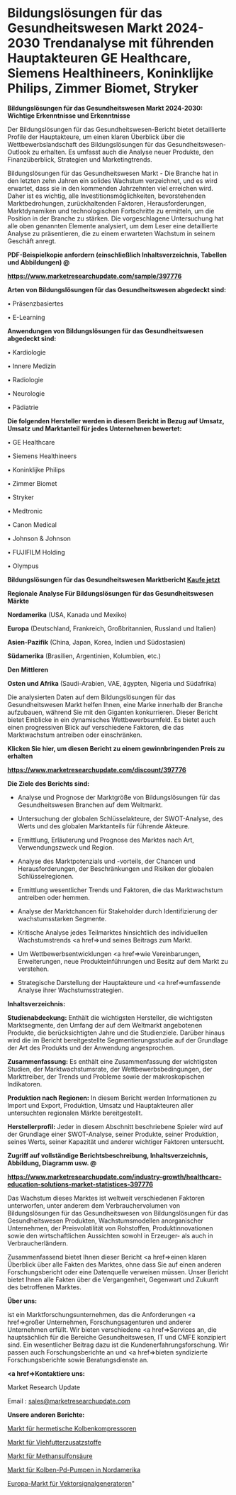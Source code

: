 # Bildungslösungen für das Gesundheitswesen Markt 2024-2030 Trendanalyse mit führenden Hauptakteuren GE Healthcare, Siemens Healthineers, Koninklijke Philips, Zimmer Biomet, Stryker

<strong>Bildungslösungen für das Gesundheitswesen Markt 2024-2030: Wichtige Erkenntnisse und Erkenntnisse</strong>

Der Bildungslösungen für das Gesundheitswesen-Bericht bietet detaillierte Profile der Hauptakteure, um einen klaren Überblick über die Wettbewerbslandschaft des Bildungslösungen für das Gesundheitswesen-Outlook zu erhalten. Es umfasst auch die Analyse neuer Produkte, den Finanzüberblick, Strategien und Marketingtrends.

Bildungslösungen für das Gesundheitswesen Markt - Die Branche hat in den letzten zehn Jahren ein solides Wachstum verzeichnet, und es wird erwartet, dass sie in den kommenden Jahrzehnten viel erreichen wird. Daher ist es wichtig, alle Investitionsmöglichkeiten, bevorstehenden Marktbedrohungen, zurückhaltenden Faktoren, Herausforderungen, Marktdynamiken und technologischen Fortschritte zu ermitteln, um die Position in der Branche zu stärken. Die vorgeschlagene Untersuchung hat alle oben genannten Elemente analysiert, um dem Leser eine detaillierte Analyse zu präsentieren, die zu einem erwarteten Wachstum in seinem Geschäft anregt.



<strong><b>PDF-Beispielkopie anfordern (einschließlich Inhaltsverzeichnis, Tabellen und Abbildungen) @ </b></strong>

<strong><a href=https://www.marketresearchupdate.com/sample/397776>

<strong>https://www.marketresearchupdate.com/sample/397776</u></a></strong></strong>



<strong>Arten von Bildungslösungen für das Gesundheitswesen abgedeckt sind:</strong>

• Präsenzbasiertes

• E-Learning



<strong>Anwendungen von Bildungslösungen für das Gesundheitswesen abgedeckt sind:</strong>

• Kardiologie

• Innere Medizin

• Radiologie

• Neurologie

• Pädiatrie



<strong>Die folgenden Hersteller werden in diesem Bericht in Bezug auf Umsatz, Umsatz und Marktanteil für jedes Unternehmen bewertet:</strong>

• GE Healthcare

• Siemens Healthineers

• Koninklijke Philips

• Zimmer Biomet

• Stryker

• Medtronic

• Canon Medical

• Johnson & Johnson

• FUJIFILM Holding

• Olympus



<strong>Bildungslösungen für das Gesundheitswesen Marktbericht <a href=https://www.marketresearchupdate.com/buynow/397776>Kaufe jetzt</a></strong>



<strong>Regionale Analyse Für Bildungslösungen für das Gesundheitswesen Märkte</strong>



<strong>Nordamerika</strong> (USA, Kanada und Mexiko)



<strong>Europa</strong> (Deutschland, Frankreich, Großbritannien, Russland und Italien)



<strong>Asien-Pazifik</strong> (China, Japan, Korea, Indien und Südostasien)



<strong>Südamerika</strong> (Brasilien, Argentinien, Kolumbien, etc.)



<strong>Den Mittleren</strong> 

<strong>Osten und Afrika</strong> (Saudi-Arabien, VAE, ägypten, Nigeria und Südafrika)

Die analysierten Daten auf dem Bildungslösungen für das Gesundheitswesen Markt helfen Ihnen, eine Marke innerhalb der Branche aufzubauen, während Sie mit den Giganten konkurrieren. Dieser Bericht bietet Einblicke in ein dynamisches Wettbewerbsumfeld. Es bietet auch einen progressiven Blick auf verschiedene Faktoren, die das Marktwachstum antreiben oder einschränken.



<strong>Klicken Sie hier, um diesen Bericht zu einem gewinnbringenden Preis zu erhalten
</strong>

<strong><a href=https://www.marketresearchupdate.com/discount/397776>https://www.marketresearchupdate.com/discount/397776</b></u></strong></a>



<strong>Die Ziele des Berichts sind:</strong>

- Analyse und Prognose der Marktgröße von Bildungslösungen für das Gesundheitswesen Branchen auf dem Weltmarkt.

- Untersuchung der globalen Schlüsselakteure, der SWOT-Analyse, des Werts und des globalen Marktanteils für führende Akteure.

- Ermittlung, Erläuterung und Prognose des Marktes nach Art, Verwendungszweck und Region.

- Analyse des Marktpotenzials und -vorteils, der Chancen und Herausforderungen, der Beschränkungen und Risiken der globalen Schlüsselregionen.

- Ermittlung wesentlicher Trends und Faktoren, die das Marktwachstum antreiben oder hemmen.

- Analyse der Marktchancen für Stakeholder durch Identifizierung der wachstumsstarken Segmente.

- Kritische Analyse jedes Teilmarktes hinsichtlich des individuellen Wachstumstrends <a href=>und</a> seines Beitrags zum Markt.

- Um Wettbewerbsentwicklungen <a href=>wie</a> Vereinbarungen, Erweiterungen, neue Produkteinführungen und Besitz auf dem Markt zu verstehen.

- Strategische Darstellung der Hauptakteure und <a href=>umfas</a>sende Analyse ihrer Wachstumsstrategien.



<strong>Inhaltsverzeichnis:</strong>



<strong>Studienabdeckung:</strong> Enthält die wichtigsten Hersteller, die wichtigsten Marktsegmente, den Umfang der auf dem Weltmarkt angebotenen Produkte, die berücksichtigten Jahre und die Studienziele. Darüber hinaus wird die im Bericht bereitgestellte Segmentierungsstudie auf der Grundlage der Art des Produkts und der Anwendung angesprochen.



<strong>Zusammenfassung:</strong> Es enthält eine Zusammenfassung der wichtigsten Studien, der Marktwachstumsrate, der Wettbewerbsbedingungen, der Markttreiber, der Trends und Probleme sowie der makroskopischen Indikatoren.



<strong>Produktion nach Regionen:</strong> In diesem Bericht werden Informationen zu Import und Export, Produktion, Umsatz und Hauptakteuren aller untersuchten regionalen Märkte bereitgestellt.



<strong>Herstellerprofil:</strong> Jeder in diesem Abschnitt beschriebene Spieler wird auf der Grundlage einer SWOT-Analyse, seiner Produkte, seiner Produktion, seines Werts, seiner Kapazität und anderer wichtiger Faktoren untersucht.



<strong><b>Zugriff auf vollständige Berichtsbeschreibung, Inhaltsverzeichnis, Abbildung, Diagramm usw. @ </b></strong>

<strong><a href=https://www.marketresearchupdate.com/industry-growth/healthcare-education-solutions-market-statistices-397776>https://www.marketresearchupdate.com/industry-growth/healthcare-education-solutions-market-statistices-397776</a></strong>

Das Wachstum dieses Marktes ist weltweit verschiedenen Faktoren unterworfen, unter anderem dem Verbrauchervolumen von Bildungslösungen für das Gesundheitswesen von Bildungslösungen für das Gesundheitswesen Produkten, Wachstumsmodellen anorganischer Unternehmen, der Preisvolatilität von Rohstoffen, Produktinnovationen sowie den wirtschaftlichen Aussichten sowohl in Erzeuger- als auch in Verbraucherländern.

Zusammenfassend bietet Ihnen dieser Bericht <a href=>einen</a> klaren Überblick über alle Fakten des Marktes, ohne dass Sie auf einen anderen Forschungsbericht oder eine Datenquelle verweisen müssen. Unser Bericht bietet Ihnen alle Fakten über die Vergangenheit, Gegenwart und Zukunft des betroffenen Marktes.



<strong>Über uns:</strong>

 ist ein Marktforschungsunternehmen, das die Anforderungen <a href=>großer</a> Unternehmen, Forschungsagenturen und anderer Unternehmen erfüllt. Wir bieten verschiedene <a href=>Services</a> an, die hauptsächlich für die Bereiche Gesundheitswesen, IT und CMFE konzipiert sind. Ein wesentlicher Beitrag dazu ist die Kundenerfahrungsforschung. Wir passen auch Forschungsberichte an und <a href=>bieten</a> syndizierte Forschungsberichte sowie Beratungsdienste an.



<strong><a href=>Kontaktiere uns:</a></strong>

Market Research Update

Email : sales@marketresearchupdate.com



<strong>Unsere anderen Berichte:</strong>

<a href=https://www.linkedin.com/pulse/reciprocating-hermetic-compressors-market-analyzing>Markt für hermetische Kolbenkompressoren</a>

<a href=https://www.linkedin.com/pulse/cattle-feed-additives-market-sizing-up-anticipating>Markt für Viehfutterzusatzstoffe</a>

<a href=https://www.linkedin.com/pulse/methanesulfonic-acid-market-2023-remarking-enormous>Markt für Methansulfonsäure</a>

<a href=https://www.linkedin.com/pulse/north-america-reciprocating-pd-pumps-market-2023-2030>Markt für Kolben-Pd-Pumpen in Nordamerika</a>

<a href=https://www.linkedin.com/pulse/europe-vector-signal-generator-market-dweqf/>Europa-Markt für Vektorsignalgeneratoren</a>"
